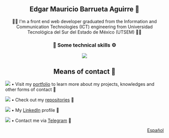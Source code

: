 <h2 align="center">Edgar Mauricio Barrueta Aguirre 🫡</h2>
<p align="center">👨‍💻 I'm a front end web developer graduated from the Information and Communication Technologies (ICT) engineering from Universidad Tecnológica del Sur del Estado de 
  México (UTSEM) 👨‍🎓</p>

<h3 align="center">🧠 Some technical skills ⚙️</h3>
<p align="center">
  <a href="https://skillicons.dev">
    <img src="https://skillicons.dev/icons?i=js,ts,angular,reactivex,java,spring,html,css,sass,bootstrap,jquery,nodejs,npm,git,github,gitlab&theme=dark&perline=8" />
  </a>
</p>

<h2 align="center">Means of contact 💬</h2>

<img src="https://api.iconify.design/fxemoji:meridianglobe.svg"> • Visit my [portfolio](https://mauriciobarrueta.github.io/portafolio/) to learn more about my projects, knowledges 
and other forms of contact 🔗

<img src="https://api.iconify.design/bi:github.svg?color=%23ffffff"> • Check out my [repositories](https://github.com/MauricioBarrueta?tab=repositories) 🔗

<img src="https://api.iconify.design/devicon:linkedin.svg"> • My [LinkedIn](https://www.linkedin.com/in/mauricio-barrueta/?locale=en_US) profile 🔗 

<img src="https://api.iconify.design/logos:telegram.svg"> • Contact me via [Telegram](https://t.me/MauricioBarrueta) 🔗

<p align="right">  
  <a href="https://github.com/MauricioBarrueta/MauricioBarrueta/blob/main/README.md">Español</a>
</p>
